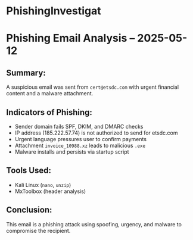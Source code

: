 # PhishingInvestigat

# Phishing Email Analysis – 2025-05-12

## Summary:
A suspicious email was sent from `cert@etsdc.com` with urgent financial content and a malware attachment.

## Indicators of Phishing:
- Sender domain fails SPF, DKIM, and DMARC checks
- IP address (185.222.57.74) is not authorized to send for etsdc.com
- Urgent language pressures user to confirm payments
- Attachment `invoice_10988.xz` leads to malicious `.exe`
- Malware installs and persists via startup script

## Tools Used:
- Kali Linux (`nano`, `unzip`)
- MxToolbox (header analysis)

## Conclusion:
This email is a phishing attack using spoofing, urgency, and malware to compromise the recipient.

